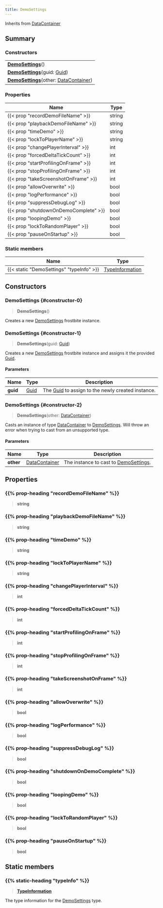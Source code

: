 ```yaml
---
title: DemoSettings
---
```


Inherits from [DataContainer](/vext/ref/shared/type/datacontainer)

## Summary

### Constructors

|  |
| --- |
| **[DemoSettings](#constructor-0)**() |
| **[DemoSettings](#constructor-1)**(guid: [Guid](/vext/ref/shared/type/guid)) |
| **[DemoSettings](#constructor-2)**(other: [DataContainer](/vext/ref/shared/type/datacontainer)) |

### Properties

| Name | Type |
| ---- | ---- |
| {{< prop "recordDemoFileName" >}} | string |
| {{< prop "playbackDemoFileName" >}} | string |
| {{< prop "timeDemo" >}} | string |
| {{< prop "lockToPlayerName" >}} | string |
| {{< prop "changePlayerInterval" >}} | int |
| {{< prop "forcedDeltaTickCount" >}} | int |
| {{< prop "startProfilingOnFrame" >}} | int |
| {{< prop "stopProfilingOnFrame" >}} | int |
| {{< prop "takeScreenshotOnFrame" >}} | int |
| {{< prop "allowOverwrite" >}} | bool |
| {{< prop "logPerformance" >}} | bool |
| {{< prop "suppressDebugLog" >}} | bool |
| {{< prop "shutdownOnDemoComplete" >}} | bool |
| {{< prop "loopingDemo" >}} | bool |
| {{< prop "lockToRandomPlayer" >}} | bool |
| {{< prop "pauseOnStartup" >}} | bool |

### Static members

| Name | Type |
| ---- | ---- |
| {{< static "DemoSettings" "typeInfo" >}} | [TypeInformation](/vext/ref/shared/type/typeinformation) |

## Constructors

### DemoSettings {#constructor-0}

> **DemoSettings**()

Creates a new [DemoSettings](/vext/ref/fb/demosettings) frostbite instance.

### DemoSettings {#constructor-1}

> **DemoSettings**(guid: [Guid](/vext/ref/shared/type/guid))

Creates a new [DemoSettings](/vext/ref/fb/demosettings) frostbite instance and assigns it the provided [Guid](/vext/ref/shared/type/guid).

#### Parameters

| Name | Type | Description |
| ---- | ---- | ----------- |
| **guid** | [Guid](/vext/ref/shared/type/guid) | The [Guid](/vext/ref/shared/type/guid) to assign to the newly created instance. |

### DemoSettings {#constructor-2}

> **DemoSettings**(other: [DataContainer](/vext/ref/shared/type/datacontainer))

Casts an instance of type [DataContainer](/vext/ref/shared/type/datacontainer) to [DemoSettings](/vext/ref/fb/demosettings). Will throw an error when trying to cast from an unsupported type.

#### Parameters

| Name | Type | Description |
| ---- | ---- | ----------- |
| **other** | [DataContainer](/vext/ref/shared/type/datacontainer) | The instance to cast to [DemoSettings](/vext/ref/fb/demosettings). |

## Properties

### {{% prop-heading "recordDemoFileName" %}}

> **string**

### {{% prop-heading "playbackDemoFileName" %}}

> **string**

### {{% prop-heading "timeDemo" %}}

> **string**

### {{% prop-heading "lockToPlayerName" %}}

> **string**

### {{% prop-heading "changePlayerInterval" %}}

> **int**

### {{% prop-heading "forcedDeltaTickCount" %}}

> **int**

### {{% prop-heading "startProfilingOnFrame" %}}

> **int**

### {{% prop-heading "stopProfilingOnFrame" %}}

> **int**

### {{% prop-heading "takeScreenshotOnFrame" %}}

> **int**

### {{% prop-heading "allowOverwrite" %}}

> **bool**

### {{% prop-heading "logPerformance" %}}

> **bool**

### {{% prop-heading "suppressDebugLog" %}}

> **bool**

### {{% prop-heading "shutdownOnDemoComplete" %}}

> **bool**

### {{% prop-heading "loopingDemo" %}}

> **bool**

### {{% prop-heading "lockToRandomPlayer" %}}

> **bool**

### {{% prop-heading "pauseOnStartup" %}}

> **bool**

## Static members

### {{% static-heading "typeInfo" %}}

> **[TypeInformation](/vext/ref/shared/type/typeinformation)**

The type information for the [DemoSettings](/vext/ref/fb/demosettings) type.

